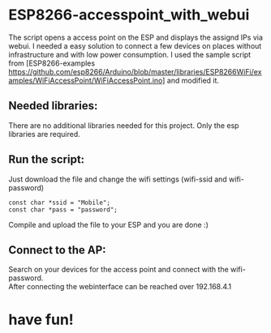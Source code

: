 # ESP8266-accesspoint_with_webui
The script opens a access point on the ESP and displays the assignd IPs via webui.
I needed a easy solution to connect a few devices on places without infrastructure and with low power consumption.
I used the sample script from [ESP8266-examples https://github.com/esp8266/Arduino/blob/master/libraries/ESP8266WiFi/examples/WiFiAccessPoint/WiFiAccessPoint.ino] and modified it.

## Needed libraries:
There are no additional libraries needed for this project.
Only the esp libraries are required.


## Run the script:
Just download the file and change the wifi settings (wifi-ssid and wifi-password)

```
const char *ssid = "Mobile";
const char *pass = "password";
```

Compile and upload the file to your ESP and you are done :)

## Connect to the AP:
Search on your devices for the access point and connect with the wifi-password.  
After connecting the webinterface can be reached over 192.168.4.1




# have fun!
